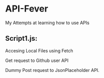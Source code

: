 # API-Fever
My Attempts at learning how to use APIs

## Script1.js:
Accesing Local Files using Fetch 

Get request to Github user API 

Dummy Post request to JsonPlaceholder API.